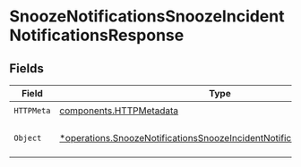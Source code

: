 # SnoozeNotificationsSnoozeIncidentNotificationsResponse


## Fields

| Field                                                                                                                                                           | Type                                                                                                                                                            | Required                                                                                                                                                        | Description                                                                                                                                                     |
| --------------------------------------------------------------------------------------------------------------------------------------------------------------- | --------------------------------------------------------------------------------------------------------------------------------------------------------------- | --------------------------------------------------------------------------------------------------------------------------------------------------------------- | --------------------------------------------------------------------------------------------------------------------------------------------------------------- |
| `HTTPMeta`                                                                                                                                                      | [components.HTTPMetadata](../../models/components/httpmetadata.md)                                                                                              | :heavy_check_mark:                                                                                                                                              | N/A                                                                                                                                                             |
| `Object`                                                                                                                                                        | [*operations.SnoozeNotificationsSnoozeIncidentNotificationsResponseBody](../../models/operations/snoozenotificationssnoozeincidentnotificationsresponsebody.md) | :heavy_minus_sign:                                                                                                                                              | The request has succeeded.                                                                                                                                      |